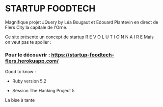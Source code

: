 # STARTUP FOODTECH

Magnifique projet JQuery by Léa Bougaut et Edouard Plantevin en direct de Flers City la capitale de l'Orne.

Ce site présente un concept de startup R E V O L U T I O N N A I R E
Mais on veut pas te spoiler :

### Pour le découvrir : https://startup-foodtech-flers.herokuapp.com/

Good to know :

* Ruby version 5.2

* Session The Hacking Project 5

La bise à tante
